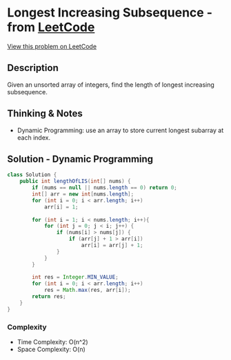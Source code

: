 # Longest Increasing Subsequence - from [LeetCode](https://leetcode.com)
[View this problem on LeetCode](https://leetcode.com/problems/longest-increasing-subsequence/)

## Description
Given an unsorted array of integers, find the length of longest increasing subsequence.

## Thinking & Notes
* Dynamic Programming: use an array to store current longest subarray at each index.

## Solution - Dynamic Programming
```java
class Solution {
    public int lengthOfLIS(int[] nums) {
        if (nums == null || nums.length == 0) return 0;
        int[] arr = new int[nums.length];
        for (int i = 0; i < arr.length; i++)
            arr[i] = 1;
        
        for (int i = 1; i < nums.length; i++){
            for (int j = 0; j < i; j++) {
                if (nums[i] > nums[j]) {
                    if (arr[j] + 1 > arr[i])
                        arr[i] = arr[j] + 1;
                }
            }
        }
        
        int res = Integer.MIN_VALUE;
        for (int i = 0; i < arr.length; i++)
            res = Math.max(res, arr[i]);
        return res;
    }
}
```

### Complexity
* Time Complexity: O(n^2)
* Space Complexity: O(n)
